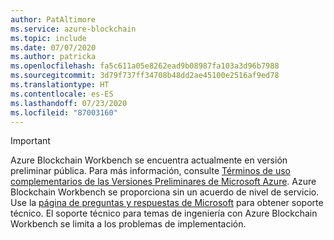 ```yaml
---
author: PatAltimore
ms.service: azure-blockchain
ms.topic: include
ms.date: 07/07/2020
ms.author: patricka
ms.openlocfilehash: fa5c611a05e8262ead9b08987fa103a3d96b7988
ms.sourcegitcommit: 3d79f737ff34708b48dd2ae45100e2516af9ed78
ms.translationtype: HT
ms.contentlocale: es-ES
ms.lasthandoff: 07/23/2020
ms.locfileid: "87003160"
---
```

> [!IMPORTANT]
> Azure Blockchain Workbench se encuentra actualmente en versión preliminar pública.
> Para más información, consulte [Términos de uso complementarios de las Versiones Preliminares de Microsoft Azure](https://azure.microsoft.com/support/legal/preview-supplemental-terms/).
> Azure Blockchain Workbench se proporciona sin un acuerdo de nivel de servicio.
> Use la [página de preguntas y respuestas de Microsoft](/answers/topics/azure-blockchain-workbench.html) para obtener soporte técnico. El soporte técnico para temas de ingeniería con Azure Blockchain Workbench se limita a los problemas de implementación.
